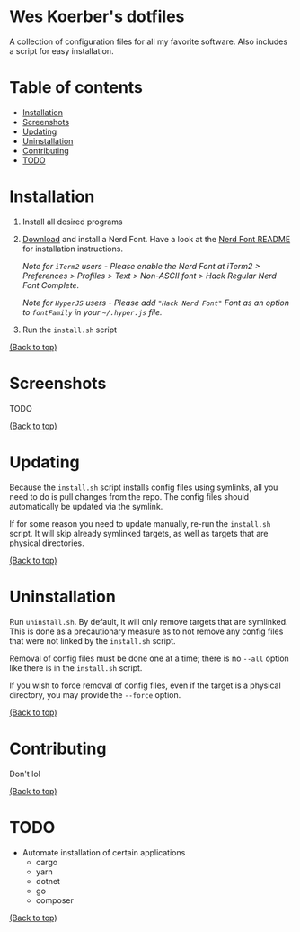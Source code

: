 # Wes Koerber's dotfiles

A collection of configuration files for all my favorite software.
Also includes a script for easy installation.

# Table of contents

- [Installation](#installation)
- [Screenshots](#screenshots)
- [Updating](#updating)
- [Uninstallation](#uninstallation)
- [Contributing](#contributing)
- [TODO](#todo)

# Installation

1. Install all desired programs
2. [Download](https://www.nerdfonts.com/font-downloads) and install a Nerd
Font. Have a look at the
[Nerd Font README](https://github.com/ryanoasis/nerd-fonts/blob/master/readme.md)
for installation instructions.

    *Note for `iTerm2` users - Please enable the Nerd Font at iTerm2 > Preferences > Profiles > Text > Non-ASCII font > Hack Regular Nerd Font Complete.*

    *Note for `HyperJS` users - Please add `"Hack Nerd Font"` Font as an option to `fontFamily` in your `~/.hyper.js` file.*

3. Run the `install.sh` script

[(Back to top)](#table-of-contents)

# Screenshots

TODO

[(Back to top)](#table-of-contents)

# Updating

Because the `install.sh` script installs config files using symlinks, all you
need to do is pull changes from the repo. The config files should automatically
be updated via the symlink.

If for some reason you need to update manually, re-run the `install.sh` script.
It will skip already symlinked targets, as well as targets that are physical
directories.

[(Back to top)](#table-of-contents)

# Uninstallation

Run `uninstall.sh`. By default, it will only remove targets that are symlinked.
This is done as a precautionary measure as to not remove any config files that
were not linked by the `install.sh` script.

Removal of config files must be done one at a time; there is no `--all` option
like there is in the `install.sh` script.

If you wish to force removal of config files, even if the target is a physical
directory, you may provide the `--force` option.

[(Back to top)](#table-of-contents)

# Contributing

Don't lol

[(Back to top)](#table-of-contents)

# TODO

- Automate installation of certain applications
    - cargo
    - yarn
    - dotnet
    - go
    - composer

[(Back to top)](#table-of-contents)
